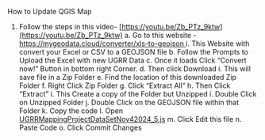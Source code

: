How to Update QGIS Map
1.	Follow the steps in this video- [https://youtu.be/Zb_PTz_9ktw](https://youtu.be/Zb_PTz_9ktw)
  a.	 Go to this website - [https://mygeodata.cloud/converter/xls-to-geojson ](https://mygeodata.cloud/converter/xls-to-geojson )
    i.	This Website with convert your Excel or CSV to a GEOJSON file
  b.	Follow the Prompts to Upload the Excel with new UGRR Data
  c.	Once it loads Click “Convert now!” Button in bottom right Corner.
  d.	Then click Download
    i.	This will save file in a Zip Folder
  e.	Find the location of this downloaded Zip Folder
  f.	Right Click Zip Folder
  g.	Click “Extract All”
  h.	Then Click “Extract”
  i.	This Create a copy of the Folder but Unzipped
    i.	Double Click on Unzipped Folder
  j.	Double Click on the GEOJSON file within that Folder
  k.	Copy the code
  l.	Open [UGRRMappingProjectDataSetNov42024_5.js](https://github.com/melissacornfield/UnderGroundRailRoadIL/blob/main/layers/UGRRMappingProjectDataSetNov42024_5.js)
  m.	Click Edit this file
  n.	Paste Code 
  o.	Click Commit Changes
